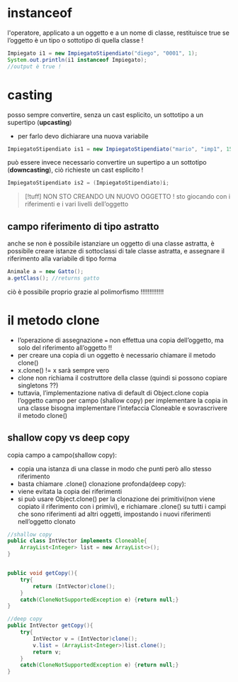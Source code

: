 # instanceof
l'operatore, applicato a un oggetto e a un nome di classe, restituisce true se l’oggetto è un tipo o sottotipo di quella classe !
```java
Impiegato i1 = new ImpiegatoStipendiato("diego", "0001", 1);
System.out.println(i1 instanceof Impiegato);
//output è true !
```

# casting 
posso sempre convertire, senza un cast esplicito, un sottotipo a un supertipo (**upcasting**)
- per farlo devo dichiarare una nuova variabile
```java
ImpiegatoStipendiato is1 = new ImpiegatoStipendiato("mario", "imp1", 1500);
```
può essere invece necessario convertire un supertipo a un sottotipo (**downcasting**), ciò richieste un cast esplicito !
```java
ImpiegatoStipendiato is2 = (ImpiegatoStipendiato)i;
```
>[!tuff] NON STO CREANDO UN NUOVO OGGETTO !
>sto giocando con i riferimenti e i vari livelli dell’oggetto


## campo riferimento di tipo astratto
anche se non è possibile istanziare un oggetto di una classe astratta, è possibile creare istanze di sottoclassi di tale classe astratta, e assegnare il riferimento alla variabile di tipo forma
```java
Animale a = new Gatto();
a.getClass(); //returns gatto
```
ciò è possibile proprio grazie al polimorfismo !!!!!!!!!!!!!


# il metodo clone
- l’operazione di assegnazione `=` non effettua una copia dell’oggetto, ma solo del riferimento all’oggetto !!
- per creare una copia di un oggetto è necessario chiamare il metodo clone()
- x.clone() != x sarà sempre vero 
- clone non richiama il costruttore della classe (quindi si possono copiare singletons ??)
- tuttavia, l’implementazione nativa di default di Object.clone copia l’oggetto campo per campo (shallow copy)
per implementare la copia in una classe bisogna implementare l’intefaccia Cloneable e sovrascrivere il metodo clone()
## shallow copy vs deep copy
copia campo a campo(shallow copy):
- copia una istanza di una classe in modo che punti però allo stesso riferimento 
- basta chiamare .clone()
clonazione profonda(deep copy):
- viene evitata la copia dei riferimenti
- si può usare Object.clone() per la clonazione dei primitivi(non viene copiato il riferimento con i primivi), e richiamare .clone() su tutti i campi che sono riferimenti ad altri oggetti, impostando i nuovi riferimenti nell’oggetto clonato
```java
//shallow copy
public class IntVector implements Cloneable{
	ArrayList<Integer> list = new ArrayList<>();
}


public void getCopy(){
	try{
		return (IntVector)clone();
	}
	catch(CloneNotSupportedException e) {return null;}
}

//deep copy
public IntVector getCopy(){
	try{
		IntVector v = (IntVector)clone();
		v.list = (ArrayList<Integer>)list.clone();
		return v;
	}
	catch(CloneNotSupportedException e) {return null;}
}
```
